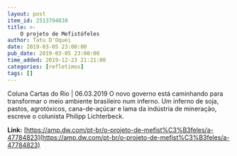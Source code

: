 ```yaml
---
layout: post
item_id: 2513794838
title: >-
    O projeto de Mefistófeles
author: Tatu D'Oquei
date: 2019-03-05 23:00:00
pub_date: 2019-03-05 23:00:00
time_added: 2019-12-23 21:21:00
categories: [refletimos]
tags: []
---
```


Coluna Cartas do Rio | 06.03.2019 O novo governo está caminhando para transformar o meio ambiente brasileiro num inferno. Um inferno de soja, pastos, agrotóxicos, cana-de-açúcar e lama da indústria de mineração, escreve o colunista Philipp Lichterbeck.

**Link:** [https://amp.dw.com/pt-br/o-projeto-de-mefist%C3%B3feles/a-47784823](https://amp.dw.com/pt-br/o-projeto-de-mefist%C3%B3feles/a-47784823)

